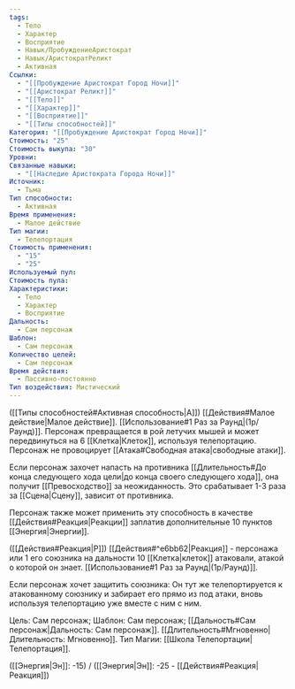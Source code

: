 ```yaml
---
tags:
  - Тело
  - Характер
  - Восприятие
  - Навык/ПробуждениеАристократ
  - Навык/АристократРеликт
  - Активная
Ссылки:
  - "[[Пробуждение Аристократ Город Ночи]]"
  - "[[Аристократ Реликт]]"
  - "[[Тело]]"
  - "[[Характер]]"
  - "[[Восприятие]]"
  - "[[Типы способностей]]"
Категория: "[[Пробуждение Аристократ Город Ночи]]"
Стоимость: "25"
Стоимость выкупа: "30"
Уровни: 
Связанные навыки:
  - "[[Наследие Аристократа Города Ночи]]"
Источник:
  - Тьма
Тип способности:
  - Активная
Время применения:
  - Малое действие
Тип магии:
  - Телепортация
Стоимость применения:
  - "15"
  - "25"
Используемый пул: 
Стоимость пула: 
Характеристики:
  - Тело
  - Характер
  - Восприятие
Дальность:
  - Сам персонаж
Шаблон:
  - Сам персонаж
Количество целей:
  - Сам персонаж
Время действия:
  - Пассивно-постоянно
Тип воздействия: Мистический
---
```

 ([[Типы способностей#Активная способность|А]]) [[Действия#Малое действие|Малое действие]]. [[Использование#1 Раз за Раунд|(1р/Раунд)]]. Персонаж превращается в рой летучих мышей и может передвинуться на 6 [[Клетка|Клеток]], используя телепортацию. Персонаж не провоцирует [[Атака#Свободная атака|свободные атаки]]. 

Если персонаж захочет напасть на противника [[Длительность#До конца следующего хода цели|до конца своего следующего хода]], она получит [[Превосходство]] за неожиданность. Это срабатывает 1-3 раза за [[Сцена|Сцену]], зависит от противника. 

Персонаж также может применить эту способность в качестве [[Действия#Реакция|Реакции]] заплатив дополнительные 10 пунктов [[Энергия|Энергии]].

([[Действия#Реакция|Р]]) [[Действия#^e6bb62|Реакция]] - персонажа или 1 его союзника на дальности 10 [[Клетка|клеток]] атаковали, атакой о которой он знает. [[Использование#1 Раз за Раунд|(1р/Раунд)]]. 

Если персонаж хочет защитить союзника: Он тут же телепортируется к атакованному союзнику и забирает его прямо из под атаки, вновь используя телепортацию уже вместе с ним с ним.

Цель: Сам персонаж; Шаблон: Сам персонаж; [[Дальность#Сам персонаж|Дальность: Сам персонаж]]. [[Длительность#Мгновенно|Длительность: Мгновенно]]. 
Тип Магии: [[Школа Телепортации|Телепортация]]. 

([[Энергия|Эн]]: -15) / ([[Энергия|Эн]]: -25 - [[Действия#Реакция|Реакция]])